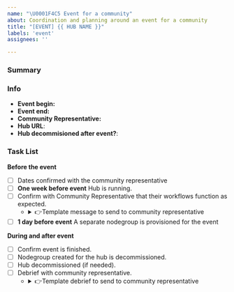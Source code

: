 ```yaml
---
name: "\U0001F4C5 Event for a community"
about: Coordination and planning around an event for a community
title: "[EVENT] {{ HUB NAME }}"
labels: 'event'
assignees: ''

---
```


### Summary

<!-- Please provide a short, one-sentence summary about this event. -->

### Info

- **Event begin:** <!-- The date that the event will start. -->
- **Event end:** <!-- The date that the event will end. -->
- **Community Representative:** <!-- The GitHub ID of the current representative for the Hub and Community, e.g. @octocat -->
- **Hub URL**: <!-- The URL of the hub that will be used for the event -->
- **Hub decommisioned after event?**: <!-- Will this hub be decommissioned after the event is over? -->

### Task List

**Before the event**

- [ ] Dates confirmed with the community representative
- [ ] **One week before event** Hub is running.
- [ ] Confirm with Community Representative that their workflows function as expected.
  - <details>
    <summary>👉Template message to send to community representative</summary>
    
    ```
    Hey {{ COMMUNITY REPRESENTATIVE }}, the date of your event is getting close!
    
    Could you please confirm that your hub environment is ready-to-go, and matches your hub's infrastructure setup, by ensuring the following things:
       - [ ] Log-in and authentication works as-expected
    - [ ] `nbgitpuller` links you intend to use resolve properly
    - [ ] Your notebooks run as-expected
    
    </details>  
- [ ] **1 day before event** A separate nodegroup is provisioned for the event

**During and after event**

- [ ] Confirm event is finished.
- [ ] Nodegroup created for the hub is decommissioned.
- [ ] Hub decommissioned (if needed).
- [ ] Debrief with community representative.
  - <details>
    <summary>👉Template debrief to send to community representative</summary>
      
     ```
     Hey {{ COMMUNITY REPRESENTATIVE }}, your event appears to be over 🎉
     
     We hope that your hub worked out well for you! We are trying to understand where we can improve our hub infrastructure and setup around events, and would love any feedback that you're willing to give. Would you mind answering the following questions? If not, just let us know and that is no problem!
  
     - Did the infrastructure behave as expected?
     - Anything that was confusing or could be improved?
     - Any extra functionality you wish you would have had?
     - Are you willing to share a story about how you used the hub?
     - Any other feedback that you'd like to share?
     
     ```

    </details>  

